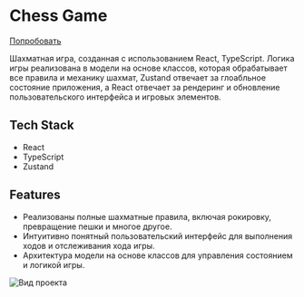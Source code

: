 # Chess Game 
[Попробовать](https://cukenger.github.io/chess_OOP_react/)

Шахматная игра, созданная с использованием React, TypeScript. Логика игры реализована в модели на основе классов, которая обрабатывает все правила и механику шахмат, Zustand отвечает за глоабльное состояние приложения, а React отвечает за рендеринг и обновление пользовательского интерфейса и игровых элементов.


## Tech Stack
- React
- TypeScript
- Zustand

## Features

- Реализованы полные шахматные правила, включая рокировку, превращение пешки и многое другое.
- Интуитивно понятный пользовательский интерфейс для выполнения ходов и отслеживания хода игры.
- Архитектура модели на основе классов для управления состоянием и логикой игры.

![Вид проекта](https://github.com/CUKENGER/chess_OOP_react/blob/main/pl.png)

